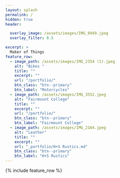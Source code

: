 ```yaml
---
layout: splash
permalink: /
hidden: true
header:

  overlay_image: /assets/images/IMG_8949.jpeg
  overlay_filter: 0.5 

excerpt: >
  Maker of Things
feature_row:
  - image_path: /assets/images/IMG_2354 (1).jpeg
    alt: "Bikes "
    title: ""
    excerpt: ""
    url: "/portfolio/"
    btn_class: "btn--primary"
    btn_label: "Motorcycles"
  - image_path: /assets/images/IMG_3552.jpeg
    alt: "Fairmount College"
    title: ""
    excerpt: ""
    url: "/portfolio/"
    btn_class: "btn--primary"
    btn_label: "Fairmount College"
  - image_path: /assets/images/IMG_2164.jpeg
    alt: "Leather"
    title: ""
    excerpt: ""
    url: "_portfolio/H+S Rustics.md"
    btn_class: "btn--primary"
    btn_label: "H+S Rustics"      
---
```


{% include feature_row %}
